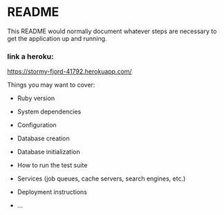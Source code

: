# README

This README would normally document whatever steps are necessary to get the
application up and running.

### link a heroku: 

https://stormy-fjord-41792.herokuapp.com/

Things you may want to cover:

* Ruby version

* System dependencies

* Configuration

* Database creation

* Database initialization

* How to run the test suite

* Services (job queues, cache servers, search engines, etc.)

* Deployment instructions

* ...
